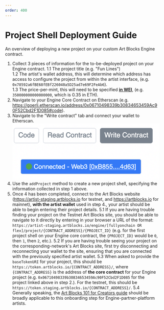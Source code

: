 ```yaml
---
order: 400
---
```

# Project Shell Deployment Guide

An overview of deploying a new project on your custom Art Blocks Engine contract.

1. Collect 3 pieces of information for the to-be-deployed project on your Engine contract.
   1.1 The project title (e.g. "Fun Lines")  
   1.2 The artist's wallet address, this will determine which address has access to configure the project from within the artist interface, (e.g. `0x78592a6fBE68fEBf226040a5D25ad7e69F2FeAb6`).  
   1.3 The price-per-mint, this will need to be specified [**in WEI**](https://eth-converter.com), (e.g. `350000000000000000`, which is 0.35 in ETH).  
2. Navigate to your Engine Core Contract on Etherscan (e.g. https://goerli.etherscan.io/address/0x06710498339b30834653459Ac90F52Cbd2F1D085#code).
3. Navigate to the "Write contract" tab and connect your wallet to Etherscan.![](/static/screenshot3.png)
4. Use the `addProject` method to create a new project shell, specifying the information collected in step 1 above.
5. Once 4 has been completed, connect to the Art Blocks website  (https://artist-staging.artblocks.io for testnet, and https://artblocks.io for mainnet), **with the artist wallet** used in step 4., your artist should be able to begin entering their project details.
   5.1 If you are having trouble finding your project on the Testnet Art Blocks site, you should be able to navigate to it directly by entering in your browser a URL of the format: `https://artist-staging.artblocks.io/engine/[fullyonchain OR flex]/project/{CONTRACT_ADDRESS}/{PROJECT_ID}` (e.g. for the first project shell on your Engine core contract, the `{PROJECT_ID}` would be `0`, then `1`, then `2`, etc.).
   5.2 If you are having trouble seeing your project on the corresponding-network's Art Blocks site, first try disconnecting and reconnecting your wallet to the site, ensuring that you are connected with the previously specified artist wallet.
   5.3 When asked to provide the `baseTokenURI` for your project, this should be `https://token.artblocks.io/{CONTRACT_ADDRESS}/`, where `{CONTRACT_ADDRESS}` is the address of **the core contract** for your Engine project (e.g. `0x06710498339b30834653459Ac90F52Cbd2F1D085` for the project linked above in step 2.). For the testnet, this should be `https://token.staging.artblocks.io/{CONTRACT_ADDRESS}/`.
   5.4 Generally speaking, the [Art Blocks 101 for Creators guide](/creator-onboarding/readme/readme.md) should be broadly applicable to this onboarding step for Engine-partner-platform artists.
